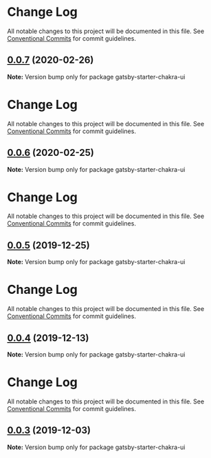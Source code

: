 # Change Log

All notable changes to this project will be documented in this file. See
[Conventional Commits](https://conventionalcommits.org) for commit guidelines.

## [0.0.7](/compare/gatsby-starter-chakra-ui@0.0.6...gatsby-starter-chakra-ui@0.0.7) (2020-02-26)

**Note:** Version bump only for package gatsby-starter-chakra-ui

# Change Log

All notable changes to this project will be documented in this file. See
[Conventional Commits](https://conventionalcommits.org) for commit guidelines.

## [0.0.6](/compare/gatsby-starter-chakra-ui@0.0.5...gatsby-starter-chakra-ui@0.0.6) (2020-02-25)

**Note:** Version bump only for package gatsby-starter-chakra-ui

# Change Log

All notable changes to this project will be documented in this file. See
[Conventional Commits](https://conventionalcommits.org) for commit guidelines.

## [0.0.5](/compare/gatsby-starter-chakra-ui@0.0.4...gatsby-starter-chakra-ui@0.0.5) (2019-12-25)

**Note:** Version bump only for package gatsby-starter-chakra-ui

# Change Log

All notable changes to this project will be documented in this file. See
[Conventional Commits](https://conventionalcommits.org) for commit guidelines.

## [0.0.4](/compare/gatsby-starter-chakra-ui@0.0.3...gatsby-starter-chakra-ui@0.0.4) (2019-12-13)

**Note:** Version bump only for package gatsby-starter-chakra-ui

# Change Log

All notable changes to this project will be documented in this file. See
[Conventional Commits](https://conventionalcommits.org) for commit guidelines.

## [0.0.3](/compare/gatsby-starter-chakra-ui@0.0.2...gatsby-starter-chakra-ui@0.0.3) (2019-12-03)

**Note:** Version bump only for package gatsby-starter-chakra-ui
